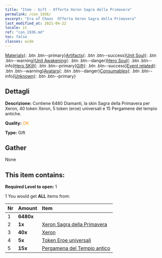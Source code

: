 ```yaml
---
title: "Item - Gift - Offerta Xeron Sagra della Primavera"
permalink: /con_1936/
excerpt: "Era of Chaos  Offerta Xeron Sagra della Primavera"
last_modified_at: 2021-04-22
locale: it
ref: "con_1936.md"
toc: false
classes: wide
---
```

 [Materials](/ItemsIT/){: .btn .btn--primary}[Artifacts](/ItemsIT/Artifacts/){: .btn .btn--success}[Unit Soul](/ItemsIT/UnitSoul/){: .btn .btn--warning}[Unit Awakening](/ItemsIT/UnitAwakening/){: .btn .btn--danger}[Hero Soul](/ItemsIT/HeroSoul/){: .btn .btn--info}[Hero SKill](/ItemsIT/HeroSkill/){: .btn .btn--primary}[Gift](/ItemsIT/Gift/){: .btn .btn--success}[Event related](/ItemsIT/Events/){: .btn .btn--warning}[Avatars](/ItemsIT/Avatars/){: .btn .btn--danger}[Consumables](/ItemsIT/Consumables/){: .btn .btn--info}[Unknown](/ItemsIT/Unknown/){: .btn .btn--primary}

## Dettagli
 **Descrizione:** Contiene 6480 Diamanti, la skin Sagra della Primavera per Xeron, 40 token Xeron, 5 token (eroe) universali e 15 Pergamene del tempio antiche.

 **Quality:** <span style="color: #FF8C00">OK</span>

 **Type:** Gift

## Gather

  None

## This item contains:

 **Required Level to open:** 1

 1 You would get **ALL** items  from:

  | Nr | Amount |     Item    |
  |:---|:-------|:------------|
  | 1 |  **6480x** | <i class="fas fa-gem"/> |  | 
  | 2 |  **1x** | [Xeron Sagra della Primavera](/it/Items/con_1063/) |  | 
  | 3 |  **40x** | [Xeron](/it/Items/her_383/) |  | 
  | 4 |  **5x** | [Token Eroe universali](/it/Items/her_358/) |  | 
  | 5 |  **15x** | [Pergamena del Tempio antico](/it/Items/con_697/) |  | 
